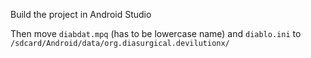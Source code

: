 Build the project in Android Studio

Then move `diabdat.mpq` (has to be lowercase name) and `diablo.ini` to `/sdcard/Android/data/org.diasurgical.devilutionx/`
